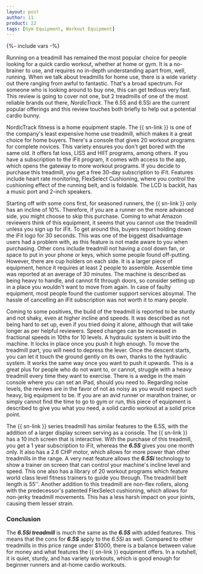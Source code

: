 ```yaml
---
layout: post
author: 11
product: 22
tags: [Gym Equipment, Workout Equipment]
---
```


{%- include vars -%}

Running on a treadmill has remained the most popular choice for people looking for a quick cardio workout, whether at home or gym. It is a no-brainer to use, and requires no in-depth understanding apart from, well, running. When we talk about treadmills for home use, there is a wide variety out there ranging from awful to fantastic. That's a broad spectrum. For someone who is looking around to buy one, this can get tedious very fast. This review is going to cover not one, but 2 treadmills of one of the most reliable brands out there, *NordicTrack*. The 6.5S and 6.5Si are the current popular offerings and this review touches both briefly to help out a potential cardio bunny.

NordicTrack fitness is a home equipment staple. The {{ sn-link }} is one of the company's least expensive home use treadmill, which makes it a great choice for home buyers. There's a console that gives 20 workout programs for complete novices. This variety ensures you don't get bored with the same old. It offers fat loss, LISS and HIIT programs, among others. If you have a subscription to the iFit program, it comes with access to the app, which opens the gateway to more workout programs. If you decide to purchase this treadmill, you get a free 30-day subscription to iFit. Features include heart rate monitoring, FlexSelect Cushioning, where you control the cushioning effect of the running belt, and is foldable. The LCD is backlit, has a music port and 2-inch speakers.

Starting off with some cons first, for seasoned runners, the {{ sn-link }} only has an incline of 10%. Therefore, if you are a runner on the more advanced side, you might choose to skip this purchase. Coming to what Amazon reviewers think of this equipment, it seems that you cannot use the treadmill unless you sign up for iFit. To get around this, buyers report holding down the iFit logo for 30 seconds. This was one of the biggest disadvantage users had a problem with, as this feature is not made aware to you when purchasing. Other cons include treadmill not having a cool down fan, or space to put in your phone or keys, which some people found off-putting. However, there are cup holders on each side. It is a larger piece of equipment, hence it requires at least 2 people to assemble. Assemble time was reported at an average of 30 minutes. The machine is described as being heavy to handle, and cannot fit through doors, so consider setting up in a place you wouldn't want to move from again. In case of faulty equipment, most people found the customer support services absymal. The hassle of cancelling an iFit subscription was not worth it to many people.

Coming to some positives, the build of the treadmill is reported to be sturdy and not shaky, even at higher incline and speeds. It was described as not being hard to set up, even if you tried doing it alone, although that will take longer as per helpful reviewers. Speed changes can be increased in fractional speeds in 10ths for 10 levels. A hydraulic system is built into the machine. It locks in place once you push it high enough. To move the treadmill part, you will need to depress the lever. Once the descent starts, you can let it touch the ground gently on its own, thanks to the hydraulic system. It works the same way once you want to push it upwards. This is a great plus for people who do not want to, or cannot, struggle with a heavy treadmill every time they want to exercise. There is a wedge in the main console where you can set an iPad, should you need to. Regarding noise levels, the reviews are in the favor of not as noisy as you would expect such heavy, big equipment to be. If you are an avid runner or marathon trainer, or simply cannot find the time to go to gym or run, this piece of equipment is described to give you what you need, a solid cardio workout at a solid price point.

The {{ sn-link }} series treadmill has similar features to the 6.5S, with the addition of a larger display screen serving as a console. The {{ sn-link }} has a 10 inch screen that is interactive. With the purchase of this treadmill, you get a 1 year subscription to iFit, whereas the ***6.5S*** gives you one month only. It also has a 2.6 CHP motor, which allows for more power than other treadmills in the range. A very neat feature allows the ***6.5Si*** technology to show a trainer on screen that can control your machine's incline level and speed. This one also has a library of 20 workout programs which feature world class level fitness trainers to guide you through. The treadmill belt length is 55''. Another addition to this treadmill are non-flex rollers, along with the predecessor's patented FlexSelect cushioning, which allows for non-jerky treadmill movements. This has a less harsh impact on your joints, causing them lesser strain.

### Conclusion

The ***6.5Si treadmill*** is much the same as the ***6.5S*** with added features. This means that the cons for ***6.5S*** apply to the *6.5Si* as well. Compared to other treadmills in this price range under $1000, there is a balance between value for money and what features the {{ sn-link }} equipment offers. In a nutshell, it is quiet, sturdy, and has variety workouts, which is good enough for beginner runners and at-home cardio workouts.
